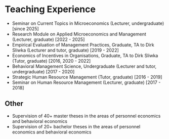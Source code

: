 # Teaching Experience

- Seminar on Current Topics in Microeconomics (Lecturer, undergraduate) [since 2025]
- Research Module on Applied Microeconomics and Management (Lecturer, graduate) [2022 - 2025]
- Empirical Evaluation of Management Practices, Graduate, TA to Dirk Sliwka  (Lecturer and tutor, graduate) [2019 - 2022]
- Economics of Incentives in Organisations, Graduate, TA to Dirk Sliwka  (Tutor, graduate) [2016, 2020 - 2022]
- Behavioral Management Science, Undergraduate (Lecturer and tutor, undergraduate) [2017 - 2020]
- Strategic Human Resource Management (Tutor, graduate) [2016 - 2019]
- Seminar on Human Resource Management (Lecturer, graduate) [2017 - 2018]

## Other
- Supervision of 40+ master theses in the areas of personnel economics and behavioral economics
- Supervision of 20+ bachelor theses in the areas of personnel economics and behavioral economics